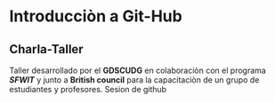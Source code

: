 
# Introducciòn a Git-Hub

## Charla-Taller

Taller desarrollado por el **GDSCUDG** en colaboraciòn con el programa _**SFWIT**_ y junto a 
**British council** para la capacitaciòn de un grupo de estudiantes y profesores.
    Sesion de github
